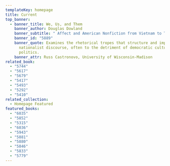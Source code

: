 ```yaml
---
templateKey: homepage
title: Current
top_banner:
  - banner_title: We, Us, and Them
    banner_author: Douglas Dowland
    banner_subtitle: " Affect and American Nonfiction from Vietnam to Trump"
    banner_id: "5889"
    banner_quote: Examines the rhetorical tropes that structure and impoverish
      nationalist discourse, often to the detriment of democratic culture and
      politics.
    banner_attr: Russ Castronovo, University of Wisconsin-Madison
related_book:
  - "5744"
  - "5617"
  - "5679"
  - "5417"
  - "5493"
  - "5292"
  - "5410"
related_collection:
  - Homepage Featured
featured_books:
  - "6035"
  - "5852"
  - "5315"
  - "6036"
  - "5943"
  - "5881"
  - "5880"
  - "5846"
  - "5833"
  - "5779"
---
```

